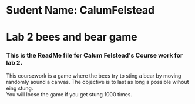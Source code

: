 # Sudent Name: CalumFelstead
# Lab 2 bees and bear game
### This is the ReadMe file for Calum Felstead's Course work for lab 2.</br>
This coursework is a game where the bees try to sting a bear by moving randomly aound a canvas.</b>
The objective is to last as long a possible wihout eing stung.</br>
You will loose the game if you get stung 1000 times.
